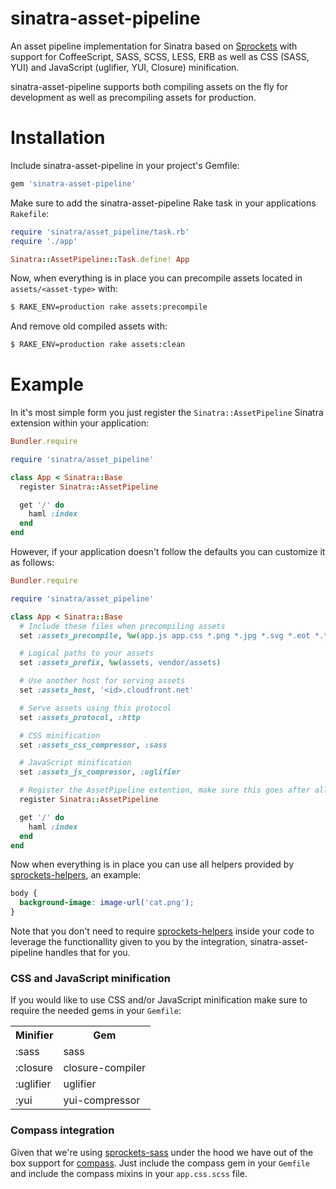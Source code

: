 # sinatra-asset-pipeline

An asset pipeline implementation for Sinatra based on [Sprockets](https://github.com/sstephenson/sprockets) with support for CoffeeScript, SASS, SCSS, LESS, ERB as well as CSS (SASS, YUI) and JavaScript (uglifier, YUI, Closure) minification.

sinatra-asset-pipeline supports both compiling assets on the fly for development as well as precompiling assets for production.

# Installation

Include sinatra-asset-pipeline in your project's Gemfile:

```ruby
gem 'sinatra-asset-pipeline'
```

Make sure to add the sinatra-asset-pipeline Rake task in your applications `Rakefile`:

```ruby
require 'sinatra/asset_pipeline/task.rb'
require './app'

Sinatra::AssetPipeline::Task.define! App
```

Now, when everything is in place you can precompile assets located in `assets/<asset-type>` with: 

```bash
$ RAKE_ENV=production rake assets:precompile
```

And remove old compiled assets with:

```bash
$ RAKE_ENV=production rake assets:clean
```

# Example

In it's most simple form you just register the `Sinatra::AssetPipeline` Sinatra extension within your application:

```ruby
Bundler.require

require 'sinatra/asset_pipeline'

class App < Sinatra::Base
  register Sinatra::AssetPipeline

  get '/' do
    haml :index
  end
end
```

However, if your application doesn't follow the defaults you can customize it as follows:

```ruby
Bundler.require

require 'sinatra/asset_pipeline'

class App < Sinatra::Base
  # Include these files when precompiling assets
  set :assets_precompile, %w(app.js app.css *.png *.jpg *.svg *.eot *.ttf *.woff)

  # Logical paths to your assets
  set :assets_prefix, %w(assets, vendor/assets)

  # Use another host for serving assets
  set :assets_host, '<id>.cloudfront.net'

  # Serve assets using this protocol
  set :assets_protocol, :http

  # CSS minification
  set :assets_css_compressor, :sass

  # JavaScript minification
  set :assets_js_compressor, :uglifier

  # Register the AssetPipeline extention, make sure this goes after all customization
  register Sinatra::AssetPipeline

  get '/' do
    haml :index
  end
end
```

Now when everything is in place you can use all helpers provided by [sprockets-helpers](https://github.com/petebrowne/sprockets-helpers), an example:

```scss
body {
  background-image: image-url('cat.png');
}
```

Note that you don't need to require [sprockets-helpers](https://github.com/petebrowne/sprockets-helpers) inside your code to leverage the functionallity given to you by the integration, sinatra-asset-pipeline handles that for you.

### CSS and JavaScript minification

If you would like to use CSS and/or JavaScript minification make sure to require the needed gems in your `Gemfile`:

<table>
  <tr>
    <th>Minifier</th>
    <th>Gem</th>
  </tr>
  <tr>
    <td>:sass</td>
    <td>sass</td>
  </tr>
  <tr>
    <td>:closure</td>
    <td>closure-compiler</td>
  </tr>
  <tr>
    <td>:uglifier</td>
    <td>uglifier</td>
  </tr>
  <tr>
    <td>:yui</td>
    <td>yui-compressor</td>
  </tr>
</table>

### Compass integration

Given that we're using [sprockets-sass](https://github.com/petebrowne/sprockets-sass) under the hood we have out of the box support for [compass](https://github.com/chriseppstein/compass). Just include the compass gem in your `Gemfile` and include the compass mixins in your `app.css.scss` file.

